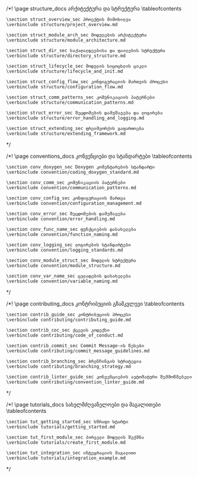 /*! \page structure_docs არქიტექტურა და სტრუქტურა
    \tableofcontents

    \section struct_overview_sec პროექტის მიმოხილვა
    \verbinclude structure/project_overview.md
    
    \section struct_module_arch_sec მოდულების არქიტექტურა
    \verbinclude structure/module_architecture.md
    
    \section struct_dir_sec საქაღალდეებისა და ფაილების სტრუქტურა
    \verbinclude structure/directory_structure.md
    
    \section struct_lifecycle_sec მოდულის სიცოცხლის ციკლი
    \verbinclude structure/lifecycle_and_init.md
    
    \section struct_config_flow_sec კონფიგურაციის მართვის პროცესი
    \verbinclude structure/configuration_flow.md
    
    \section struct_comm_patterns_sec კომუნიკაციის პატერნები
    \verbinclude structure/communication_patterns.md
    
    \section struct_error_sec შეცდომების დამუშავება და ლოგირება
    \verbinclude structure/error_handling_and_logging.md
    
    \section struct_extending_sec ფრეიმვორქის გაფართოება
    \verbinclude structure/extending_framework.md
*/

/*! \page conventions_docs კონვენციები და სტანდარტები
    \tableofcontents

    \section conv_doxygen_sec Doxygen კომენტარების სტანდარტი
    \verbinclude convention/coding_doxygen_standard.md
    
    \section conv_comm_sec კომუნიკაციის პატერნები
    \verbinclude convention/communication_patterns.md
    
    \section conv_config_sec კონფიგურაციის მართვა
    \verbinclude convention/configuration_management.md
    
    \section conv_error_sec შეცდომების დამუშავება
    \verbinclude convention/error_handling.md
    
    \section conv_func_name_sec ფუნქციების დასახელება
    \verbinclude convention/function_naming.md
    
    \section conv_logging_sec ლოგირების სტანდარტები
    \verbinclude convention/logging_standards.md
    
    \section conv_module_struct_sec მოდულის სტრუქტურა
    \verbinclude convention/module_structure.md
    
    \section conv_var_name_sec ცვლადების დასახელება
    \verbinclude convention/variable_naming.md
*/

/*! \page contributing_docs კონტრიბუციის გზამკვლევი
    \tableofcontents

    \section contrib_guide_sec კონტრიბუციის პროცესი
    \verbinclude contributing/contributing_guide.md

    \section contrib_coc_sec ქცევის კოდექსი
    \verbinclude contributing/code_of_conduct.md
    
    \section contrib_commit_sec Commit Message-ის წესები
    \verbinclude contributing/commit_message_guidelines.md
    
    \section contrib_branching_sec ბრენჩინგის სტრატეგია
    \verbinclude contributing/branching_strategy.md
    
    \section contrib_linter_guide_sec კონვენციების ავტომატური შემმოწმებელი
    \verbinclude contributing/convention_linter_guide.md
*/

/*! \page tutorials_docs სახელმძღვანელოები და მაგალითები
    \tableofcontents

    \section tut_getting_started_sec სწრაფი სტარტი
    \verbinclude tutorials/getting_started.md
    
    \section tut_first_module_sec პირველი მოდულის შექმნა
    \verbinclude tutorials/create_first_module.md
    
    \section tut_integration_sec ინტეგრაციის მაგალითი
    \verbinclude tutorials/integration_example.md
*/
